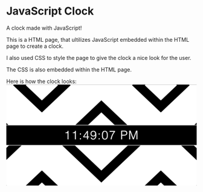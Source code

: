 # JavaScript Clock

A clock made with JavaScript!

This is a HTML page, that ultilizes JavaScript embedded within the HTML page to create a clock.

I also used CSS to style the page to give the clock a nice look for the user. 

The CSS is also embedded within the HTML page.

Here is how the clock looks:
![The clock text is centered with a black background, with black stripes as the full background of the page](screenshot.png "This is how it should be rendered on the webpage")
